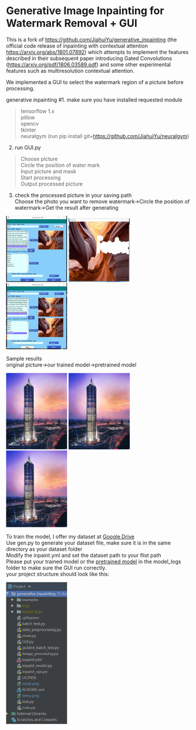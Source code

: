# Generative Image Inpainting for Watermark Removal + GUI

This is a fork of https://github.com/JiahuiYu/generative_inpainting (the official code release of inpainting with contextual attention https://arxiv.org/abs/1801.07892) which attempts to implement the features described in their subsequent paper introducing Gated Convolutions (https://arxiv.org/pdf/1806.03589.pdf) and some other experimental features such as multiresolution contextual attention.

We implemented a GUI to select the watermark region of a picture before processing.

generative inpainting
#1. make sure you have installed requested module

>tensorflow 1.x  
>pillow  
>opencv  
>tkinter  
>neuralgym (run pip install git+https://github.com/JiahuiYu/neuralgym)

2. run GUI.py

>Choose picture  
>Circle the position of water mark  
>Input picture and mask  
>Start processing  
>Output processed picture  

3. check the processed picture in your saving path  
Choose the photo you want to remove watermark->Circle the position of watermark->Get the result after generating

<img src="https://github.com/boge8888/Watermark-removal-GUI/blob/master/examples/places2/gui1.png" width="33%"/> <img src="https://github.com/boge8888/Watermark-removal-GUI/blob/master/examples/places2/gui2.png" width="33%"/> <img src="https://github.com/boge8888/Watermark-removal-GUI/blob/master/examples/places2/gui3.png" width="33%"/>

Sample results  
original picture->our trained model->pretrained model

<img src="https://github.com/boge8888/Watermark-removal-GUI/blob/master/examples/places2/jinmao1.png" width="33%"/> <img src="https://github.com/boge8888/Watermark-removal-GUI/blob/master/examples/places2/jinmao2.png" width="33%"/> <img src="https://github.com/boge8888/Watermark-removal-GUI/blob/master/examples/places2/jinmao3.png" width="33%"/>

To train the model, I offer my dataset at [Google Drive](https://drive.google.com/drive/folders/1ENg8T5Y-yHyPg4g2IIm0NX_-lG1rDgdB?usp=sharing)  
Use gen.py to generate your dataset file, make sure it is in the same directory as your dataset folder  
Modify the inpaint.yml and set the dataset path to your flist path  
Please put your trained model or the [pretrained model](https://drive.google.com/drive/folders/1y7Irxm3HSHGvp546hZdAZwuNmhLUVcjO) in the model_logs folder to make sure the GUI run correctly.  
your project structure should look like this:

<img src="https://github.com/boge8888/Watermark-removal-GUI/blob/master/examples/places2/structure.png" width="33%"/>


